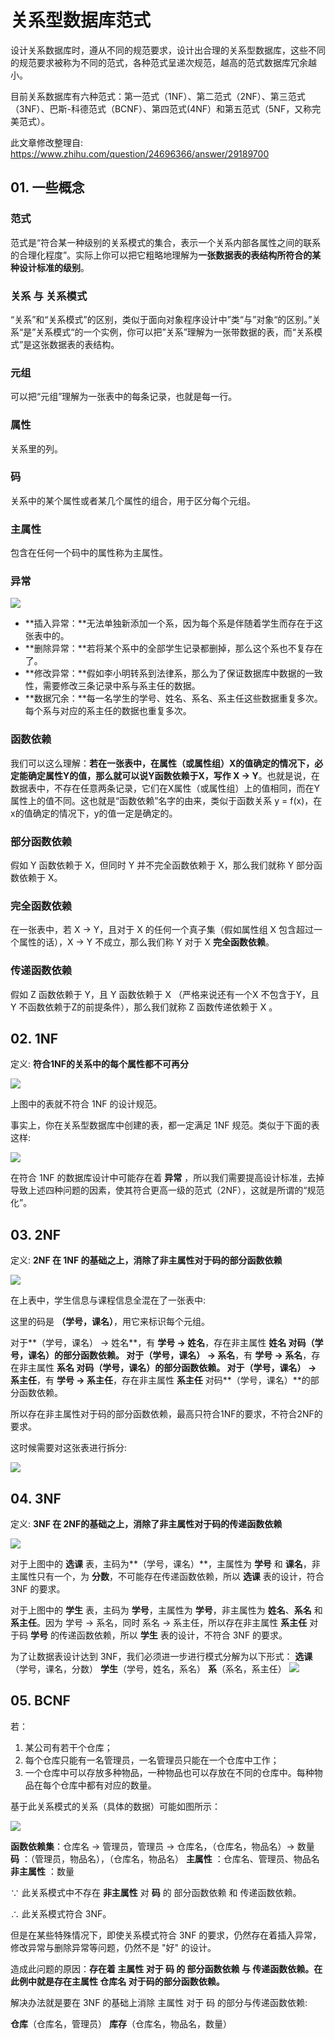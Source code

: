 # 关系型数据库范式

设计关系数据库时，遵从不同的规范要求，设计出合理的关系型数据库，这些不同的规范要求被称为不同的范式，各种范式呈递次规范，越高的范式数据库冗余越小。

目前关系数据库有六种范式：第一范式（1NF）、第二范式（2NF）、第三范式（3NF）、巴斯-科德范式（BCNF）、第四范式(4NF）和第五范式（5NF，又称完美范式）。

此文章修改整理自: https://www.zhihu.com/question/24696366/answer/29189700



## 01. 一些概念

### 范式

范式是“符合某一种级别的关系模式的集合，表示一个关系内部各属性之间的联系的合理化程度”。实际上你可以把它粗略地理解为**一张数据表的表结构所符合的某种设计标准的级别**。

### 关系 与 关系模式

“关系”和“关系模式”的区别，类似于面向对象程序设计中”类“与”对象“的区别。”关系“是”关系模式“的一个实例，你可以把”关系”理解为一张带数据的表，而“关系模式”是这张数据表的表结构。

### 元组

可以把“元组”理解为一张表中的每条记录，也就是每一行。

### 属性

关系里的列。

### 码

关系中的某个属性或者某几个属性的组合，用于区分每个元组。

### 主属性

包含在任何一个码中的属性称为主属性。

### 异常

![](https://att.sxyz.blog/image/bksov.jpg)

- **插入异常：**无法单独新添加一个系，因为每个系是伴随着学生而存在于这张表中的。
- **删除异常：**若将某个系中的全部学生记录都删掉，那么这个系也不复存在了。
- **修改异常：**假如李小明转系到法律系，那么为了保证数据库中数据的一致性，需要修改三条记录中系与系主任的数据。
- **数据冗余：**每一名学生的学号、姓名、系名、系主任这些数据重复多次。每个系与对应的系主任的数据也重复多次。


### 函数依赖

我们可以这么理解：**若在一张表中，在属性（或属性组）X的值确定的情况下，必定能确定属性Y的值，那么就可以说Y函数依赖于X，写作 X → Y**。也就是说，在数据表中，不存在任意两条记录，它们在X属性（或属性组）上的值相同，而在Y属性上的值不同。这也就是“函数依赖”名字的由来，类似于函数关系 y = f(x)，在x的值确定的情况下，y的值一定是确定的。

### 部分函数依赖 

假如 Y 函数依赖于 X，但同时 Y 并不完全函数依赖于 X，那么我们就称 Y 部分函数依赖于 X。

### 完全函数依赖

在一张表中，若 X → Y，且对于 X 的任何一个真子集（假如属性组 X 包含超过一个属性的话），X → Y 不成立，那么我们称 Y 对于 X **完全函数依赖**。

### 传递函数依赖 

假如 Z 函数依赖于 Y，且 Y 函数依赖于 X （严格来说还有一个X 不包含于Y，且 Y 不函数依赖于Z的前提条件），那么我们就称 Z 函数传递依赖于 X 。




## 02. 1NF

定义: **符合1NF的关系中的每个属性都不可再分**

![](https://att.sxyz.blog/image/mhiu2.jpg)

上图中的表就不符合 1NF 的设计规范。

事实上，你在关系型数据库中创建的表，都一定满足 1NF 规范。类似于下面的表这样: 

![](https://att.sxyz.blog/image/9ok77.jpg)

在符合 1NF 的数据库设计中可能存在着 **异常** ，所以我们需要提高设计标准，去掉导致上述四种问题的因素，使其符合更高一级的范式（2NF），这就是所谓的“规范化”。



## 03. 2NF

定义: **2NF 在 1NF 的基础之上，消除了非主属性对于码的部分函数依赖**

![](https://att.sxyz.blog/image/bksov.jpg)

在上表中，学生信息与课程信息全混在了一张表中: 

这里的码是 **（学号，课名）**，用它来标识每个元组。

对于**（学号，课名） → 姓名**，有 **学号 → 姓名**，存在非主属性 **姓名 **对码**（学号，课名）**的部分函数依赖。
对于**（学号，课名） → 系名**，有 **学号 → 系名**，存在非主属性 **系名 **对码**（学号，课名）**的部分函数依赖。
对于**（学号，课名） → 系主任**，有 **学号 → 系主任**，存在非主属性 **系主任** 对码**（学号，课名）**的部分函数依赖。

所以存在非主属性对于码的部分函数依赖，最高只符合1NF的要求，不符合2NF的要求。

这时候需要对这张表进行拆分: 

![](https://att.sxyz.blog/image/7yied.jpg)



## 04. 3NF

定义: **3NF 在 2NF的基础之上，消除了非主属性对于码的传递函数依赖**

![](https://att.sxyz.blog/image/7yied.jpg)

对于上图中的 **选课** 表，主码为**（学号，课名）**，主属性为 **学号** 和 **课名**，非主属性只有一个，为 **分数**，不可能存在传递函数依赖，所以 **选课** 表的设计，符合 3NF 的要求。

对于上图中的 **学生** 表，主码为 **学号**，主属性为 **学号**，非主属性为 **姓名**、**系名** 和 **系主任**。因为 学号 → 系名，同时 系名 → 系主任，所以存在非主属性 **系主任** 对于码 **学号** 的传递函数依赖，所以 **学生** 表的设计，不符合 3NF 的要求。

为了让数据表设计达到 3NF，我们必须进一步进行模式分解为以下形式：
**选课**（学号，课名，分数）
**学生**（学号，姓名，系名）
**系**（系名，系主任）
![](https://att.sxyz.blog/image/wjzxv.jpg)



## 05. BCNF

若：

1. 某公司有若干个仓库；
2. 每个仓库只能有一名管理员，一名管理员只能在一个仓库中工作；
3. 一个仓库中可以存放多种物品，一种物品也可以存放在不同的仓库中。每种物品在每个仓库中都有对应的数量。

基于此关系模式的关系（具体的数据）可能如图所示：

![](https://att.sxyz.blog/image/yu3v5.jpg)



**函数依赖集**：仓库名 → 管理员，管理员 → 仓库名，（仓库名，物品名）→ 数量
**码**               ：（管理员，物品名），（仓库名，物品名）
**主属性**       ：仓库名、管理员、物品名
**非主属性**   ：数量

∵ 此关系模式中不存在 **非主属性** 对 **码** 的 部分函数依赖 和 传递函数依赖。

∴ 此关系模式符合 3NF。



但是在某些特殊情况下，即使关系模式符合 3NF 的要求，仍然存在着插入异常，修改异常与删除异常等问题，仍然不是 "好" 的设计。

造成此问题的原因：**存在着 主属性 对于 码 的 部分函数依赖 与 传递函数依赖。在此例中就是存在主属性 仓库名 对于码的部分函数依赖。**

解决办法就是要在 3NF 的基础上消除 主属性 对于 码 的部分与传递函数依赖: 

**仓库**（仓库名，管理员）
**库存**（仓库名，物品名，数量）
